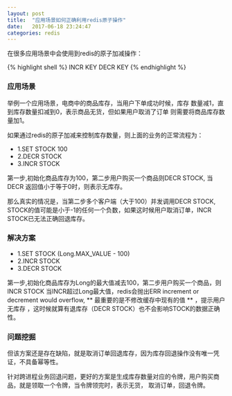 ```yaml
---
layout: post
title:  "应用场景如何正确利用redis原子操作"
date:   2017-06-18 23:24:47
categories: redis
---
```


在很多应用场景中会使用到redis的原子加减操作：

{% highlight shell %} 
INCR KEY
DECR KEY
{% endhighlight %}

### 应用场景

举例一个应用场景，电商中的商品库存，当用户下单成功时候，库存
数量减1，直到库存数量扣减到0，表示商品无货，但如果用户取消了订单
则需要将商品库存数量加1。

如果通过redis的原子加减来控制库存数量，则上面的业务的正常流程为：

- 1.SET STOCK 100
- 2.DECR STOCK 
- 3.INCR STOCK

第一步,初始化商品库存为100，第二步用户购买一个商品则DECR STOCK,
当DECR 返回值小于等于0时，则表示无库存。

那么真实的情况是，当第二步多个客户端（大于100）并发调用DECR STOCK,
STOCK的值可能是小于-1的任何一个负数，如果这时候用户取消订单，INCR STOCK已无法正确回退库存。

### 解决方案

- 1.SET STOCK (Long.MAX_VALUE - 100)
- 2.INCR STOCK 
- 3.DECR STOCK

第一步,初始化商品库存为Long的最大值减去100，第二步用户购买一个商品，则INCR STOCK
当INCR超过Long最大值，redis会抛出ERR increment or decrement would overflow, ** 最重要的是不修改缓存中现有的值 ** ，提示用户无库存
，这时候就算有退库存（DECR STOCK）也不会影响STOCK的数据正确性。

### 问题挖掘

但该方案还是存在缺陷，就是取消订单回退库存，因为库存回退操作没有唯一凭证，不具备幂等性。

针对跨进程业务回退问题，更好的方案是生成库存数量对应的令牌，用户购买商品，就是领取一个令牌，当令牌领完时，表示无货，
取消订单，回退令牌。

